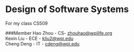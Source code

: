 Design of Software Systems
================================

For my class CS509

###Member
Hao Zhou - CS- zhouhao@wpilife.org     
Kexin Liu - ECE - kliu2@wpi.edu     
Cheng Deng - IT - cdeng@wpi.edu    